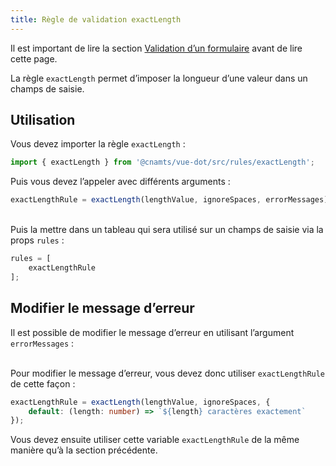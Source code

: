 ```yaml
---
title: Règle de validation exactLength
---
```


Il est important de lire la section [Validation d’un formulaire](/guides/validation-formulaire#validation-du-formulaire) avant de lire cette page.

La règle `exactLength` permet d’imposer la longueur d’une valeur dans un champs de saisie.

## Utilisation

Vous devez importer la règle `exactLength` :

```ts
import { exactLength } from '@cnamts/vue-dot/src/rules/exactLength';
```

Puis vous devez l’appeler avec différents arguments :

```ts
exactLengthRule = exactLength(lengthValue, ignoreSpaces, errorMessages)
```

<doc-api name="rules/exact-length/exact-length"></doc-api>

<br>Puis la mettre dans un tableau qui sera utilisé sur un champs de saisie via la props `rules` :

```ts
rules = [
    exactLengthRule
];
```

## Modifier le message d’erreur

<doc-indent>

Il est possible de modifier le message d’erreur en utilisant l’argument `errorMessages` :

</doc-indent>

<doc-api name="rules/exact-length/exact-length-messages"></doc-api>

<br>Pour modifier le message d’erreur, vous devez donc utiliser `exactLengthRule` de cette façon :

```ts
exactLengthRule = exactLength(lengthValue, ignoreSpaces, {
    default: (length: number) => `${length} caractères exactement`
});
```

Vous devez ensuite utiliser cette variable `exactLengthRule` de la même manière qu’à la section précédente.
